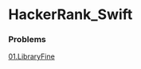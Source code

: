 # HackerRank_Swift
### Problems

[01.LibraryFine](<https://github.com/TaeJoongYoon/HackerRank_Swift/blob/master/01.LibraryFine/LibraryFine.playground/LibraryFine.swift>)

